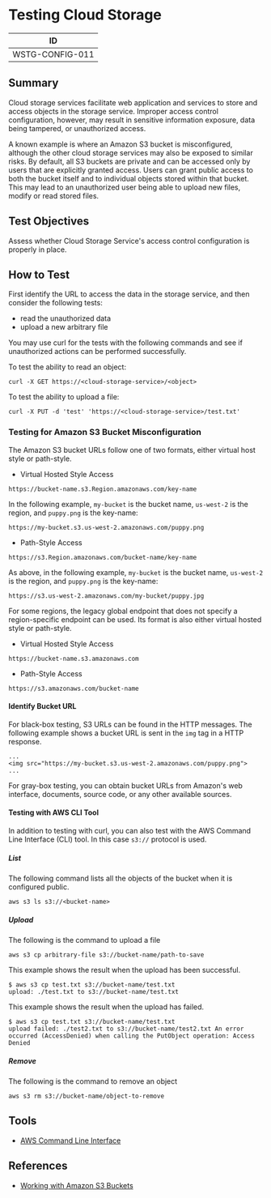 # Testing Cloud Storage

|ID             |
|---------------|
|WSTG-CONFIG-011|

## Summary

Cloud storage services facilitate web application and services to store and access objects in the storage service. Improper access control configuration, however, may result in sensitive information exposure, data being tampered, or unauthorized access.

A known example is where an Amazon S3 bucket is misconfigured, although the other cloud storage services may also be exposed to similar risks. By default, all S3 buckets are private and can be accessed only by users that are explicitly granted access. Users can grant public access to both the bucket itself and to individual objects stored within that bucket. This may lead to an unauthorized user being able to upload new files, modify or read stored files.

## Test Objectives

Assess whether Cloud Storage Service's access control configuration is properly in place.

## How to Test

First identify the URL to access the data in the storage service, and then consider the following tests:

- read the unauthorized data
- upload a new arbitrary file

You may use curl for the tests with the following commands and see if unauthorized actions can be performed successfully.

To test the ability to read an object:

`curl -X GET https://<cloud-storage-service>/<object>`

To test the ability to upload a file:

`curl -X PUT -d 'test' 'https://<cloud-storage-service>/test.txt'`

### Testing for Amazon S3 Bucket Misconfiguration

The Amazon S3 bucket URLs follow one of two formats, either virtual host style or path-style.

- Virtual Hosted Style Access

`https://bucket-name.s3.Region.amazonaws.com/key-name`

In the following example, `my-bucket` is the bucket name, `us-west-2` is the region, and `puppy.png` is the key-name:

`https://my-bucket.s3.us-west-2.amazonaws.com/puppy.png`

- Path-Style Access

`https://s3.Region.amazonaws.com/bucket-name/key-name`

As above, in the following example, `my-bucket` is the bucket name, `us-west-2` is the region, and `puppy.png` is the key-name:

`https://s3.us-west-2.amazonaws.com/my-bucket/puppy.jpg`

For some regions, the legacy global endpoint that does not specify a region-specific endpoint can be used. Its format is also either virtual hosted style or path-style.

- Virtual Hosted Style Access

`https://bucket-name.s3.amazonaws.com`

- Path-Style Access

`https://s3.amazonaws.com/bucket-name`

#### Identify Bucket URL

For black-box testing, S3 URLs can be found in the HTTP messages. The following example shows a bucket URL is sent in the `img` tag in a HTTP response.

```text
...
<img src="https://my-bucket.s3.us-west-2.amazonaws.com/puppy.png">
...
```

For gray-box testing, you can obtain bucket URLs from Amazon's web interface, documents, source code, or any other available sources.

#### Testing with AWS CLI Tool

In addition to testing with curl, you can also test with the AWS Command Line Interface (CLI) tool. In this case `s3://` protocol is used.

##### List

The following command lists all the objects of the bucket when it is configured public.

`aws s3 ls s3://<bucket-name>`

##### Upload

The following is the command to upload a file

`aws s3 cp arbitrary-file s3://bucket-name/path-to-save`

This example shows the result when the upload has been successful.

```text
$ aws s3 cp test.txt s3://bucket-name/test.txt
upload: ./test.txt to s3://bucket-name/test.txt
```

This example shows the result when the upload has failed.

```text
$ aws s3 cp test.txt s3://bucket-name/test.txt
upload failed: ./test2.txt to s3://bucket-name/test2.txt An error occurred (AccessDenied) when calling the PutObject operation: Access Denied
```

##### Remove

The following is the command to remove an object

`aws s3 rm s3://bucket-name/object-to-remove`

## Tools

- [AWS Command Line Interface](https://aws.amazon.com/cli/)

## References

- [Working with Amazon S3 Buckets](https://docs.aws.amazon.com/AmazonS3/latest/dev/UsingBucket.html)
